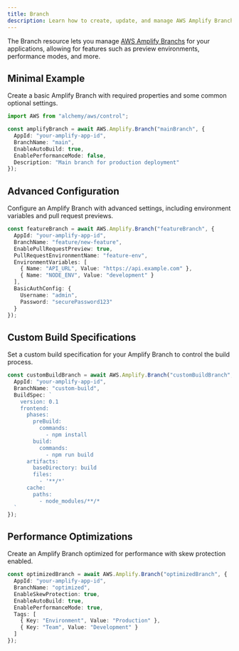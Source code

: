 ```yaml
---
title: Branch
description: Learn how to create, update, and manage AWS Amplify Branchs using Alchemy Cloud Control.
---
```


The Branch resource lets you manage [AWS Amplify Branchs](https://docs.aws.amazon.com/amplify/latest/userguide/) for your applications, allowing for features such as preview environments, performance modes, and more.

## Minimal Example

Create a basic Amplify Branch with required properties and some common optional settings.

```ts
import AWS from "alchemy/aws/control";

const amplifyBranch = await AWS.Amplify.Branch("mainBranch", {
  AppId: "your-amplify-app-id",
  BranchName: "main",
  EnableAutoBuild: true,
  EnablePerformanceMode: false,
  Description: "Main branch for production deployment"
});
```

## Advanced Configuration

Configure an Amplify Branch with advanced settings, including environment variables and pull request previews.

```ts
const featureBranch = await AWS.Amplify.Branch("featureBranch", {
  AppId: "your-amplify-app-id",
  BranchName: "feature/new-feature",
  EnablePullRequestPreview: true,
  PullRequestEnvironmentName: "feature-env",
  EnvironmentVariables: [
    { Name: "API_URL", Value: "https://api.example.com" },
    { Name: "NODE_ENV", Value: "development" }
  ],
  BasicAuthConfig: {
    Username: "admin",
    Password: "securePassword123"
  }
});
```

## Custom Build Specifications

Set a custom build specification for your Amplify Branch to control the build process.

```ts
const customBuildBranch = await AWS.Amplify.Branch("customBuildBranch", {
  AppId: "your-amplify-app-id",
  BranchName: "custom-build",
  BuildSpec: `
    version: 0.1
    frontend:
      phases:
        preBuild:
          commands:
            - npm install
        build:
          commands:
            - npm run build
      artifacts:
        baseDirectory: build
        files:
          - '**/*'
      cache:
        paths:
          - node_modules/**/*
  `
});
```

## Performance Optimizations

Create an Amplify Branch optimized for performance with skew protection enabled.

```ts
const optimizedBranch = await AWS.Amplify.Branch("optimizedBranch", {
  AppId: "your-amplify-app-id",
  BranchName: "optimized",
  EnableSkewProtection: true,
  EnableAutoBuild: true,
  EnablePerformanceMode: true,
  Tags: [
    { Key: "Environment", Value: "Production" },
    { Key: "Team", Value: "Development" }
  ]
});
```